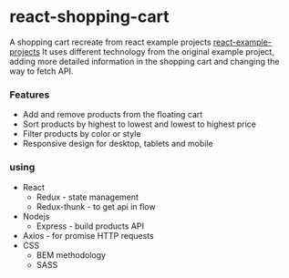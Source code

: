 # react-shopping-cart
A shopping cart recreate from react example projects [react-example-projects](https://reactjs.org/community/examples.html)
It uses different technology from the original example project,  adding more detailed information in the shopping cart and changing the way to fetch API.

### Features
* Add and remove products from the floating cart
* Sort products by highest to lowest and lowest to highest price
* Filter products by color or style
* Responsive design for desktop, tablets and mobile

### using
* React
  * Redux - state management
  * Redux-thunk - to get api in flow
* Nodejs
  * Express - build products API
* Axios - for promise HTTP requests
* CSS
  * BEM methodology
  * SASS
